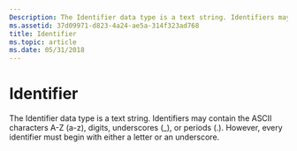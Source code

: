 ```yaml
---
Description: The Identifier data type is a text string. Identifiers may contain the ASCII characters A-Z (a-z), digits, underscores (\_), or periods (.). However, every identifier must begin with either a letter or an underscore.
ms.assetid: 37d09971-d823-4a24-ae5a-314f323ad768
title: Identifier
ms.topic: article
ms.date: 05/31/2018
---
```


# Identifier

The Identifier data type is a text string. Identifiers may contain the ASCII characters A-Z (a-z), digits, underscores (\_), or periods (.). However, every identifier must begin with either a letter or an underscore.

 

 



